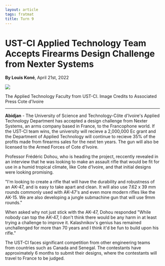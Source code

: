 ```yaml
---
layout: article
tags: fratmat
title: Turn 9 
---
```


# UST-CI Applied Technology Team Accepts Firearms Design Challenge from Nexter Systems

**By Louis Koné**, April 21st, 2022

<div class="main-image-container">
    <img src = "../../../assets/images/Turn_9_Fratmat_Image_1.JPG" id="container-image">
    <p id="image-caption">The Applied Technology Faculty from UST-CI. Image Credits to Associated Press Cote d'Ivoire</p>
</div>

---

**Abidjan** - The University of Science and Technology-Côte d'Ivoire's Applied Technology Department has accepted a design challenge from Nexter Systems, an arms company based in France, to the Francophone world. If the UST-CI team wins, the university will recieve a 2,000,000 Ec grant and the Department of Applied Technology will continue to recieve 35% of the profits made from firearms sales for the next ten years. The gun will also be licensed to the Armed Forces of Cote d'Ivoire. 

Professor Frédéric Dohou, who is heading the project, reccently revealed in an interview that  he was looking to make an assault rifle that would be fit for use in a humid tropical climate, like Cote d'Ivoire, and that initial designs were looking promising.

"I'm looking to create a rifle that will have the durability and robustness of an AK-47, and is easy to take apart and clean. It will also use 7.62 x 39 mm rounds commonly used with AK-47's and even more modern rifles like the AK-15. We are also developing a jungle submachine gun that will use 9mm rounds."

When asked why not just stick with the AK-47, Dohou responded "While nobody can top the AK-47, I don't think there would be any harm in at least trying a challenge to improve it. Kalashnikov's genius has remained unchallenged for more than 70 years and I think it'd be fun to build upon his rifle."

The UST-CI faces significant competition from other engineering teams from countries such as Canada and Senegal. The contestants have approximately 6 months to submit their designs, where the contestants will travel to France to be judged.